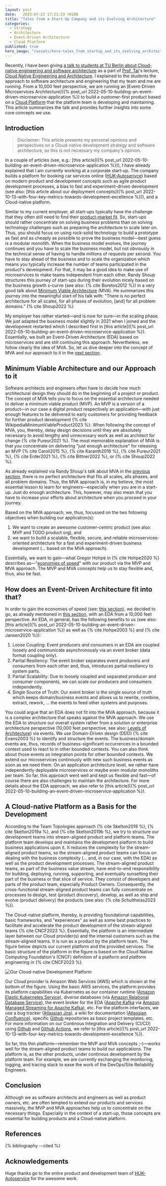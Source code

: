 ```yaml
---
layout: post
date:   2023-07-22 17:21:23 +0100
title: "Tales from a Start-Up Company and its Evolving Architecture"
categories:
  - Strategy
  - Architecture
  - Event-Driven Architecture
  - Cloud Platform
published: true
hero_image: "/assets/hero-tales_from_startup_and_its_evolving_architecture.svg"
---
```

Recently, I have been giving [a talk to students at TU Berlin about Cloud-native engineering and software architecture](https://www.linkedin.com/posts/steffen-mueller-139b8b191_tuberlin-activity-7080612706663182336-aCQo) as a part of [Prof. Tai](https://www.tu.berlin/ise/ueber-uns/prof-dr-ing-stefan-tai)'s lecture, [Cloud Native Engineering and Architecture](https://www.tu.berlin/ise/studium-lehre).
I explained to the students the approach to software architecture and engineering that my team and me are running.
From a 10,000 feet perspective, we are running an [Event-Driven Microservices Architecture]({% post_url 2022-05-10-building-an-event-driven-microservice-application %}) to build a customer-first product based on a [Cloud Platform](https://tag-app-delivery.cncf.io/whitepapers/platforms/) that the platform team is developing and maintaining.
This article summarizes the talk and provides further insights into some core concepts we use.

## Introduction

> Disclaimer: This article presents my personal opinions and perspectives on a Cloud-native development strategy and software architecture, so this is not necessary my company's opinion.

In a couple of articles (see, e.g.: [this article]({% post_url 2022-05-10-building-an-event-driven-microservice-application %})), I have already explained that I am currently working at a corporate start-up.
The company builds a platform for booking car services online ([HUK-Autoserivce](https://www.huk-autoservice.de)) based on modern product and development concepts such as agile product development processes, a bias to fast and experiment-driven development (see also: [this article about our deployment concepts]({% post_url 2022-10-13-with-four-key-metrics-towards-development-excellence %})), and a Cloud-native platform.

Similar to my current employer, all start-ups typically have the challenge that they often still need to find their [product-market fit](https://en.wikipedia.org/wiki/Product/market_fit).
So, start-ups should rather concentrate on solving business problems than on solving technology challenges such as preparing the architecture to scale later on.
Thus, you should focus on using rock-solid technology to build a prototype as fast and as cheaply as possible to prove the business model—best guess is a modular monolith.
When the business model evolves, the journey continues and you have to scale the business model, but not obviously in the technical sense of having to handle millions of requests per second.
You have to stay ahead of the business and to scale the organization which means you typically increase the number of teams participated in the product's development.
For that, it may be a good idea to make use of microservices to make teams independent from each other.
Randy Shoup structures this journey of start-ups during their evolution nicely based on the business growth s-curve (see also: {% cite Boretos2012 %}) in a very good talk about [Minimum Viable Architecture](https://www.youtube.com/watch?v=9Q7GANXn02k) (MVA).
He summarizes this journey into the meaningful start of his talk with: "There is no perfect architecture for all scales, for all phases of evolution, [and] for all problem domains." {% cite Shoup2022 %}

My employer has rather started—and is now for sure—in the scaling phase.
We just adapted the business model slightly in 2021 when I joined and the development restarted which I described first in [this article]({% post_url 2022-05-10-building-an-event-driven-microservice-application %}).
Essentially, we built an Event-Driven Architecture (EDA) based on microservices and are still continuing this approach.
Nevertheless, we follow clearly the idea of MVA.
So, let us dive deeper into the concept of MVA and our approach to it in the [next section](#minimum-viable-architecture-and-our-approach-to-it).

## Minimum Viable Architecture and our Approach to it

Software architects and engineers often have to decide how much architectural design they should do in the beginning of a project or product.
The concept of MVA tells you to focus on the essential architecture needed to deliver a minimum viable product (MVP).
An MVP is a version of a product—in our case a digital product respectively an application—with just enough features to be delivered to early customers for providing feedback for further product development {% cite WikipediaMinimumViableProduct2023 %}.
When following the concept of MVA, you, thereby, delay design decisions until they are absolutely necessary to avoid lengthy and unnecessary work as well as architect for change {% cite Pureur2021 %}.
The most memorable explanation of MVA is that you concentrate on delivering "just enough architecture" for releasing an MVP {% cite Caroli2015 %}, {% cite Karanth2016 %}, {% cite Pureur2021 %}, {% cite Erder2021 %}, {% cite Bittner2022 %}, or {% cite Shoup2022 %}.

As already explained via Randy Shoup's talk about MVA in the [previous section](#introduction), there is no perfect architecture that fits all scales, alls phases, and all problem domains.
Thus, the MVA approach is, in my believe, the most essential lesson to learn for engineers—especially when you are in a start-up.
Just do enough architecture.
This, however, may also mean that you have to increase your efforts about architecture when you proceed in your journey.

Based on the MVA approach, we, thus, focussed on the two following objectives when building our application(s):

 1. We want to create an awesome customer-centric product (see also: MVP and TODO product org), and
 1. we want to build a scalable, flexible, secure, and reliable microservices-oriented architecture for a fast and experiment-driven business development (... based on the MVA approach).

Essentially, we want to gain—what Gregor Hohpe in {% cite Hohpe2020 %} describes as—"[economies of speed](https://www.oreilly.com/library/view/the-software-architect/9781492077534/ch35.html)" with our product via the MVP and MVA approach.
The MVP and MVA concepts help us to stay flexible and, thus, also be fast.

## How does an Event-Driven Architecture fit into that?

In order to gain the economies of speed (see: [this section](#minimum-viable-architecture-and-our-approach-to-it)), we decided to go, as already mentioned in [this section](#introduction), with an EDA from a 10,000 feet perspective.
An EDA, in general, has the following benefits to us (see also: [this article]({% post_url 2022-05-10-building-an-event-driven-microservice-application %}) as well as {% cite Hohpe2003 %} and {% cite Jansen2020 %}):

 1. Loose Coupling: Event producers and consumers in an EDA are coupled loosely and communicate asynchronously via an event broker (data format coupling only).
 1. Partial Resiliency: The event broker separates event producers and consumers from each other and, thus, introduces partial resiliency to system parts.
 1. Partial Scalability: Due to loosely coupled and separated producer and consumer components, we can scale our producers and consumers independently.
 1. Single Source of Truth: Our event broker is the single source of truth which keeps domain/business events and allows us to rewrite, combine, extract, rework, ... the events to feed other systems and purposes.

You could argue that an EDA does not fit into the MVA approach, because it is a complex architecture that speaks against the MVA approach.
We use the EDA to structure our overall system rather from a solution or enterprise architecture perspective (10,000 feet perspective, see also: [Levels of Architecture](https://github.com/justinamiller/SoftwareArchitect#levels-of-architecture)) via events.
We use Domain-Driven design (DDD) {% cite Evans2003 %} to identify and structure the events.
The business/domain events are, thus, records of business-significant occurrences in a bounded context used to react to in other bounded contexts.
You can also think about those events as integration points for other bounded contexts.
We extend our microservices continously with new such business events as soon as we need them.
On an application architecture level, we rather have independently deployable microservices or maybe even modular monoliths per team.
So far, this approach went well and kept us flexible and fast—of course there are also challenges to maintain the architecture.
For more details about the EDA approach, we also refer to [this article]({% post_url 2022-05-10-building-an-event-driven-microservice-application %}).

## A Cloud-native Platform as a Basis for the Development

According to the Team Topologies approach {% cite Skelton2019 %}, {% cite Skelton2019a %}, and {% cite Skelton2019b %}, we try to structure our development teams into stream-aligned product and platform teams.
The platform team develops and maintains the development platform to build business applications upon it.
It reduces the complexity for the stream-aligned product teams, so the stream-aligned product teams can focus on dealing with the business complexity (... and, in our case, with the EDA) as well as the product development processes.
The stream-aligned product teams, as part of the business value stream, have end-to-end responsibility for building, deploying, running, supporting, and eventually sunsetting their part of the business or that slice of service.
They consist of developers and parts of the product team, especially Product Owners.
Consequently, the cross-functional stream-aligned product teams can fully concentrate on processes to design, test (product discovery), develop, as well as ship and evolve (product delivery) the products (see also: {% cite Schultheiss2023 %}).

The Cloud-native platform, thereby, is providing foundational capabilities, basic frameworks, and "experiences" as well as some best practices to facilitate and accelerate the product development of the stream-aligned teams {% cite CNCF2023 %}.
Essentially, the platform is an intermediate layer between our Cloud provider(s) and the internal customers such as the stream-aligned teams.
It is run as a product by the platform team.
The figure below depicts our current platform and the provided services.
The basic structure of the platform in the figure is based on the Cloud Native Computing Foundation's (CNCF) definition of a platform and platform engineering in {% cite CNCF2023 %}.

![Our Cloud-native Development Platform](/assets/our-development-platform.png)

Our Cloud provider is Amazon Web Services (AWS) which is shown at the bottom of the figure.
Using the basic AWS services, the platform provides its platform capabilities via Kubernetes as our container runtime ([Amazon Elastic Kubernetes Service](https://aws.amazon.com/eks/)), diverse databases (via [Amazon Relational Database Service](https://aws.amazon.com/rds/)), the event broker for the EDA ([Apache Kafka](https://kafka.apache.org) via [Amazon Managed Streaming for Apache Kafka](https://aws.amazon.com/msk/)), etc.
For the platform interfaces, we use a bug tracker ([Atlassian Jira](https://www.atlassian.com/software/jira)), a wiki for documentation ([Atlassian Confluence](https://www.atlassian.com/software/confluence)), specific [Github](https://www.github.com) repositories as basic project templates, etc.
For more information on our Continous Integration and Delivery (CI/CD) using [Github](https://www.github.com) and [Github Actions](https://github.com/features/actions), we refer to [this article]({% post_url 2022-10-13-with-four-key-metrics-towards-development-excellence %}).

So far, this thin platform—remember the MVP and MVA concepts ;-)—works well for the stream-aligned product teams to build our applications.
The platform is, as the other products, under continous development by the platform team.
For example, we are currently exchanging the monitoring, logging, and tracing stack to ease the work of the DevOps/Site Reliability Engineers.

## Conclusion

Although we as software architects and engineers as well as product owners, etc. are often tempted to extend our products and services massively, the MVP and MVA approaches help us to concentrate on the necessary things.
Especially in the context of a start-up, those concepts are essential for building products and a Cloud-native platform.

## References

{% bibliography --cited %}

## Acknowledgements

Huge thanks go to the entire product and development team of [HUK-Autoservice](https://www.huk-autoservice.de) for the awesome work.